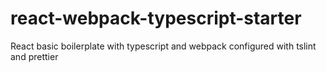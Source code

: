 # react-webpack-typescript-starter
React basic boilerplate with typescript and webpack configured with tslint and prettier
